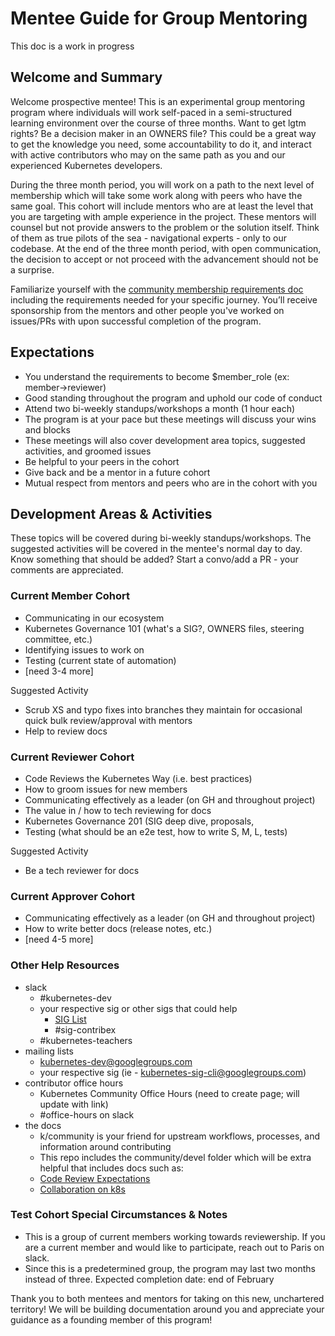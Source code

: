 # Mentee Guide for Group Mentoring
This doc is a work in progress

## Welcome and Summary
Welcome prospective mentee! This is an experimental group mentoring program where individuals will work self-paced in a semi-structured learning environment over the course of three months. Want to get lgtm rights? Be a decision maker in an OWNERS file? This could be a great way to get the knowledge you need, some accountability to do it, and interact with active contributors who may on the same path as you and our experienced Kubernetes developers. 

During the three month period, you will work on a path to the next level of membership which will take some work along with peers who have the same goal. This cohort will include mentors who are at least the level that you are targeting with ample experience in the project. These mentors will counsel but not provide answers to the problem or the solution itself. Think of them as true pilots of the sea - navigational experts - only to our codebase. At the end of the three month period, with open communication, the decision to accept or not proceed with the advancement should not be a surprise. 

Familiarize yourself with the [community membership requirements doc](/community-membership.md) including the requirements needed for your specific journey. You’ll receive sponsorship from the mentors and other people you've worked on issues/PRs with upon successful completion of the program. 

## Expectations    
* You understand the requirements to become $member_role (ex: member->reviewer) 
* Good standing throughout the program and uphold our code of conduct
* Attend two bi-weekly standups/workshops a month (1 hour each)
* The program is at your pace but these meetings will discuss your wins and blocks
* These meetings will also cover development area topics, suggested activities, and groomed issues
* Be helpful to your peers in the cohort
* Give back and be a mentor in a future cohort
* Mutual respect from mentors and peers who are in the cohort with you

## Development Areas & Activities
These topics will be covered during bi-weekly standups/workshops. The suggested activities will be covered in the mentee's normal day to day. Know something that should be added? Start a convo/add a PR - your comments are appreciated.

### Current Member Cohort
* Communicating in our ecosystem
* Kubernetes Governance 101 (what's a SIG?, OWNERS files, steering committee, etc.)
* Identifying issues to work on
* Testing (current state of automation)
* [need 3-4 more]

Suggested Activity
* Scrub XS and typo fixes into branches they maintain for occasional quick bulk review/approval with mentors
* Help to review docs

### Current Reviewer Cohort
* Code Reviews the Kubernetes Way (i.e. best practices)
* How to groom issues for new members
* Communicating effectively as a leader (on GH and throughout project)
* The value in / how to tech reviewing for docs
* Kubernetes Governance 201 (SIG deep dive, proposals, 
* Testing (what should be an e2e test, how to write S, M, L, tests) 

Suggested Activity
* Be a tech reviewer for docs 

### Current Approver Cohort
* Communicating effectively as a leader (on GH and throughout project)
* How to write better docs (release notes, etc.)
* [need 4-5 more]



### Other Help Resources
- slack
	- #kubernetes-dev
	- your respective sig or other sigs that could help 
		- [SIG List](/sig-list.md) 
		- #sig-contribex
	- #kubernetes-teachers
- mailing lists
	- kubernetes-dev@googlegroups.com
	- your respective sig (ie - kubernetes-sig-cli@googlegroups.com)
- contributor office hours
	- Kubernetes Community Office Hours (need to create page; will update with link)
	- #office-hours on slack
- the docs
	- k/community is your friend for upstream workflows, processes, and information around contributing
	- This repo includes the community/devel folder which will be extra helpful that includes docs such as:
    - [Code Review Expectations](/contributors/guide/community-expectations.md)
    - [Collaboration on k8s](/contributors/devel/collab.md)


### Test Cohort Special Circumstances & Notes  
* This is a group of current members working towards reviewership. If you are a current member and would like to participate, reach out to Paris on slack.
* Since this is a predetermined group, the program may last two months instead of three. Expected completion date: end of February   


Thank you to both mentees and mentors for taking on this new, unchartered territory! We will be building documentation around you and appreciate your guidance as a founding member of this program!

